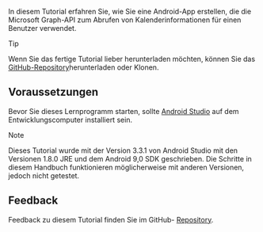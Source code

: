<!-- markdownlint-disable MD002 MD041 -->

In diesem Tutorial erfahren Sie, wie Sie eine Android-App erstellen, die die Microsoft Graph-API zum Abrufen von Kalenderinformationen für einen Benutzer verwendet.

> [!TIP]
> Wenn Sie das fertige Tutorial lieber herunterladen möchten, können Sie das [GitHub-Repository](https://github.com/microsoftgraph/msgraph-training-android)herunterladen oder Klonen.

## <a name="prerequisites"></a>Voraussetzungen

Bevor Sie dieses Lernprogramm starten, sollte [Android Studio](https://developer.android.com/studio/) auf dem Entwicklungscomputer installiert sein.

> [!NOTE]
> Dieses Tutorial wurde mit der Version 3.3.1 von Android Studio mit den Versionen 1.8.0 JRE und dem Android 9,0 SDK geschrieben. Die Schritte in diesem Handbuch funktionieren möglicherweise mit anderen Versionen, jedoch nicht getestet.

## <a name="feedback"></a>Feedback

Feedback zu diesem Tutorial finden Sie im GitHub- [Repository](https://github.com/microsoftgraph/msgraph-training-android).